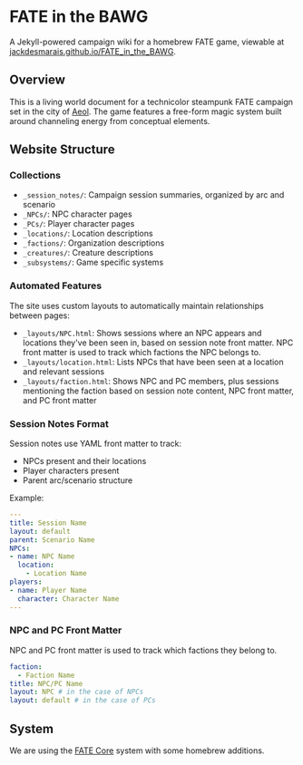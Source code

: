# FATE in the BAWG

A Jekyll-powered campaign wiki for a homebrew FATE game, viewable at [jackdesmarais.github.io/FATE_in_the_BAWG](https://jackdesmarais.github.io/FATE_in_the_BAWG).

## Overview
This is a living world document for a technicolor steampunk FATE campaign set in the city of [Aeol](/FATE_in_the_BAWG/locations/Aeol.html). The game features a free-form magic system built around channeling energy from conceptual elements.

## Website Structure

### Collections
- `_session_notes/`: Campaign session summaries, organized by arc and scenario
- `_NPCs/`: NPC character pages
- `_PCs/`: Player character pages
- `_locations/`: Location descriptions
- `_factions/`: Organization descriptions
- `_creatures/`: Creature descriptions
- `_subsystems/`: Game specific systems

### Automated Features
The site uses custom layouts to automatically maintain relationships between pages:

- `_layouts/NPC.html`: Shows sessions where an NPC appears and locations they've been seen in, based on session note front matter. NPC front matter is used to track which factions the NPC belongs to.
- `_layouts/location.html`: Lists NPCs that have been seen at a location and relevant sessions
- `_layouts/faction.html`: Shows NPC and PC members, plus sessions mentioning the faction based on session note content, NPC front matter, and PC front matter

### Session Notes Format
Session notes use YAML front matter to track:
- NPCs present and their locations
- Player characters present
- Parent arc/scenario structure

Example:
```yaml
---
title: Session Name
layout: default
parent: Scenario Name
NPCs:
- name: NPC Name
  location:
    - Location Name 
players:
- name: Player Name
  character: Character Name
---
```

### NPC and PC Front Matter
NPC and PC front matter is used to track which factions they belong to.
```yaml
faction:
  - Faction Name
title: NPC/PC Name
layout: NPC # in the case of NPCs
layout: default # in the case of PCs
```


## System
We are using the [FATE Core](https://fate-srd.com/fate-core) system with some homebrew additions.